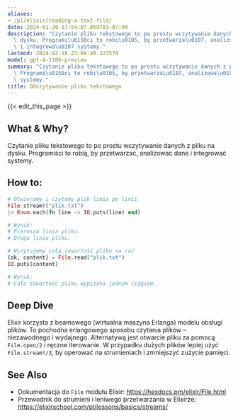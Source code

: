 ```yaml
---
aliases:
- /pl/elixir/reading-a-text-file/
date: 2024-01-20 17:54:07.059783-07:00
description: "Czytanie pliku tekstowego to po prostu wczytywanie danych z pliku na\
  \ dysku. Programi\u015Bci to robi\u0105, by przetwarza\u0107, analizowa\u0107 dane\
  \ i integrowa\u0107 systemy."
lastmod: 2024-02-18 23:08:49.323570
model: gpt-4-1106-preview
summary: "Czytanie pliku tekstowego to po prostu wczytywanie danych z pliku na dysku.\
  \ Programi\u015Bci to robi\u0105, by przetwarza\u0107, analizowa\u0107 dane i integrowa\u0107\
  \ systemy."
title: Odczytywanie pliku tekstowego
---
```


{{< edit_this_page >}}

## What & Why?
Czytanie pliku tekstowego to po prostu wczytywanie danych z pliku na dysku. Programiści to robią, by przetwarzać, analizować dane i integrować systemy.

## How to:
```elixir
# Otwieramy i czytamy plik linia po linii
File.stream!("plik.txt") 
|> Enum.each(fn line -> IO.puts(line) end)

# Wynik:
# Pierwsza linia pliku.
# Druga linia pliku.
```

```elixir
# Wczytujemy całą zawartość pliku na raz
{ok, content} = File.read("plik.txt")
IO.puts(content)

# Wynik:
# Cała zawartość pliku wypisana jednym ciągiem.
```

## Deep Dive
Elixir korzysta z beamowego (wirtualna maszyna Erlanga) modelu obsługi plików. To pochodna erlangowego sposobu czytania plików – niezawodnego i wydajnego. Alternatywą jest otwarcie pliku za pomocą `File.open/2` i ręczne iterowanie. W przypadku dużych plików lepiej użyć `File.stream!/3`, by operować na strumieniach i zmniejszyć zużycie pamięci.

## See Also
- Dokumentacja do `File` modułu Elixir: https://hexdocs.pm/elixir/File.html
- Przewodnik do strumieni i leniwego przetwarzania w Elixirze: https://elixirschool.com/pl/lessons/basics/streams/
